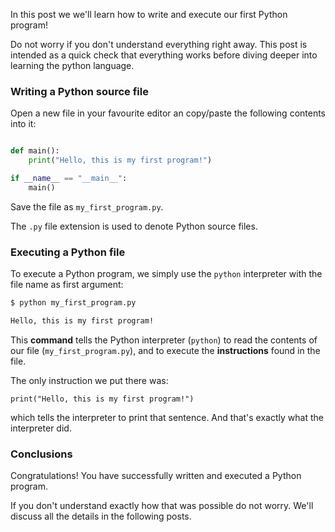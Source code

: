 In this post we we'll learn how to write and execute our first Python program!

Do not worry if you don't understand everything right away. This post is intended as a quick check that everything works before diving deeper into learning the python language.

### Writing a Python source file

Open a new file in your favourite editor an copy/paste the following contents into it:

```python

def main():
    print("Hello, this is my first program!")

if __name__ == "__main__":
    main()
```

Save the file as `my_first_program.py`.

The `.py` file extension is used to
denote Python source files.

### Executing a Python file

To execute a Python program, we simply use the `python` interpreter with the file name as first argument:

```bash
$ python my_first_program.py

Hello, this is my first program!
```

This **command** tells the Python interpreter (`python`) to read the contents of our file (`my_first_program.py`), and to execute the **instructions** found in the file.

The only instruction we put there was:

```
print("Hello, this is my first program!")
```

which tells the interpreter to print that sentence. And that's exactly what the interpreter did.

### Conclusions

Congratulations! You have successfully written and executed a Python program.

If you don't understand exactly how that was possible do not worry. We'll discuss all the details in the following posts.
